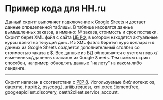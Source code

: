 # Пример кода для HH.ru
Данный скрипт выполняет подключение к Google Sheets и достает данные определенной таблицы. В таблице находятся данные вымышленных заказов, а именно: № заказа, стоимость и срок поставки. Скрипт берет XML файл с сайта [ЦБ РФ](https://www.cbr.ru/scripts/XML_daily.asp), в котором находятся актуальные курсы валют на текущий день. Из XML файла берется курс доллара и в данных из Google Sheets создается дополнительный столбец со стоимостью заказа в $. Все данные из БД обновляются с учетом новых/измененных/удаленных заказов из Google Sheets. Тем самым скрипт способен, например, обновлять данные "на лету" на каком-либо лендинге.
____
Скрипт написан в соответствии с [PEP 8](https://pep8.org/). Используемые библиотеки: os, datetime, httplib2, psycopg2, urllib.request, xml.etree.ElementTree, googleapiclient.discovery, oauth2client.service_account.
